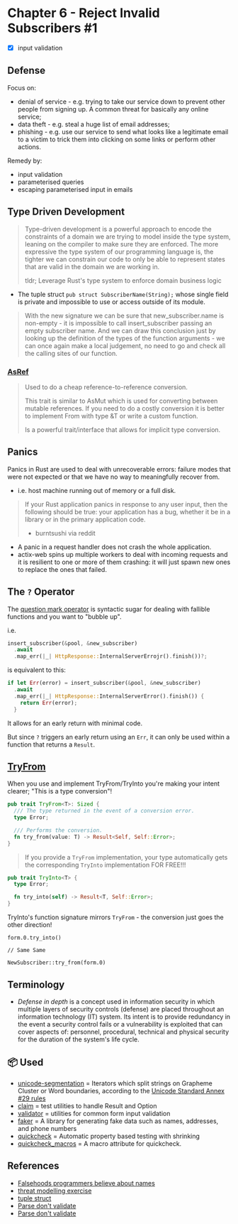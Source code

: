 # Chapter 6 - Reject Invalid Subscribers #1

- [x] input validation

## Defense

Focus on:

- denial of service - e.g. trying to take our service down to prevent other people from signing up. A common threat for basically any online service;
- data theft - e.g. steal a huge list of email addresses;
- phishing - e.g. use our service to send what looks like a legitimate email to a victim to trick
  them into clicking on some links or perform other actions.

Remedy by:

- input validation
- parameterised queries
- escaping parameterised input in emails

## Type Driven Development

> Type-driven development is a powerful approach to encode the constraints of a domain we are trying to model inside the type system, leaning on the compiler to make sure they are enforced.
> The more expressive the type system of our programming language is, the tighter we can constrain our code to only be able to represent states that are valid in the domain we are working in.
>
> tldr; Leverage Rust's type system to enforce domain business logic

- The tuple struct `pub struct SubscriberName(String);` whose single field is private and impossible to use or access outside of its module.

> With the new signature we can be sure that new_subscriber.name is non-empty - it is impossible to call insert_subscriber passing an empty subscriber name.
> And we can draw this conclusion just by looking up the definition of the types of the function arguments - we can once again make a local judgement, no need to go and check all the calling sites of our function.

### [AsRef](https://doc.rust-lang.org/std/convert/trait.AsRef.html)

> Used to do a cheap reference-to-reference conversion.
>
> This trait is similar to AsMut which is used for converting between mutable references. If you need to do a costly conversion it is better to implement From with type &T or write a custom function.
>
> Is a powerful trait/interface that allows for implicit type conversion.

## Panics

Panics in Rust are used to deal with unrecoverable errors: failure modes that were not expected or that we have no way to meaningfully recover from.

- i.e. host machine running out of memory or a full disk.

> If your Rust application panics in response to any user input, then the following should be true: your application has a bug,
> whether it be in a library or in the primary application code.
>
> - burntsushi via reddit

- A panic in a request handler does not crash the whole application.
- actix-web spins up multiple workers to deal with incoming requests and it is resilient to one or more of them crashing: it will just spawn new ones to replace the ones that failed.

## The `?` Operator

The [question mark operator](https://doc.rust-lang.org/book/ch09-02-recoverable-errors-with-result.html) is syntactic sugar
for dealing with fallible functions and you want to "bubble up".

i.e.

```rust
insert_subscriber(&pool, &new_subscriber)
  .await
  .map_err(|_| HttpResponse::InternalServerErrojr().finish())?;
```

is equivalent to this:

```rust
if let Err(error) = insert_subscriber(&pool, &new_subscriber)
  .await
  .map_err(|_| HttpResponse::InternalServerError().finish()) {
    return Err(error);
  }
```

It allows for an early return with minimal code.

But since `?` triggers an early return using an `Err`, it can only be used within a function that returns a `Result`.

## [TryFrom](https://doc.rust-lang.org/std/convert/trait.TryFrom.html)

When you use and implement TryFrom/TryInto you're making your intent clearer; "This is a type conversion"!

```rust
pub trait TryFrom<T>: Sized {
  /// The type returned in the event of a conversion error.
  type Error;

  /// Performs the conversion.
  fn try_from(value: T) -> Result<Self, Self::Error>;
}
```

> If you provide a `TryFrom` implementation, your type automatically gets the corresponding `TryInto` implementation FOR FREE!!!

```rust
pub trait TryInto<T> {
  type Error;

  fn try_into(self) -> Result<T, Self::Error>;
}
```

TryInto's function signature mirrors `TryFrom` - the conversion just goes the other direction!

```
form.0.try_into()

// Same Same

NewSubscriber::try_from(form.0)
```

## Terminology

- _Defense in depth_ is a concept used in information security in which multiple layers of security controls (defense) are placed throughout an information technology (IT) system.
  Its intent is to provide redundancy in the event a security control fails or a vulnerability is exploited that can cover aspects of:
  personnel, procedural, technical and physical security for the duration of the system's life cycle.

## 📦 Used

- [unicode-segmentation](https://crates.io/crates/unicode-segmentation) = Iterators which split strings on Grapheme Cluster or Word boundaries, according to the [Unicode Standard Annex #29 rules](https://www.unicode.org/reports/tr29/)
- [claim](https://crates.io/crates/claim) = test utilities to handle Result and Option
- [validator](https://crates.io/crates/validator) = utilities for common form input validation
- [faker](https://crates.io/crates/faker) = A library for generating fake data such as names, addresses, and phone numbers
- [quickcheck](https://crates.io/crates/quickcheck) = Automatic property based testing with shrinking
- [quickcheck_macros](https://crates.io/crates/quickcheck_macros) = A macro attribute for quickcheck.

## References

- [Falsehoods programmers believe about names](https://www.kalzumeus.com/2010/06/17/falsehoods-programmers-believe-about-names/)
- [threat modelling exercise](https://martinfowler.com/articles/agile-threat-modelling.html)
- [tuple struct](https://doc.rust-lang.org/book/ch05-01-defining-structs.html#using-tuple-structs-without-named-fields-to-create-different-types)
- [Parse don't validate](https://lexi-lambda.github.io/blog/2019/11/05/parse-don-t-validate/)
- [Parse don't validate](https://lexi-lambda.github.io/blog/2019/11/05/parse-don-t-validate/)
